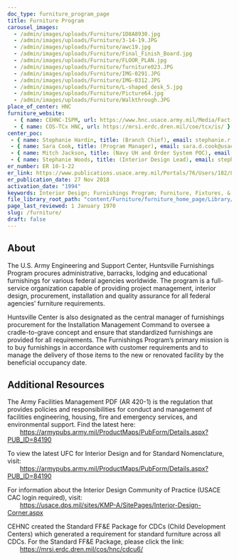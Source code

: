 ```yaml
---
doc_type: furniture_program_page
title: Furniture Program
carousel_images:
  - /admin/images/uploads/Furniture/1D8A8930.jpg
  - /admin/images/uploads/Furniture/3-14-19.JPG
  - /admin/images/uploads/Furniture/awc19.jpg
  - /admin/images/uploads/Furniture/Final_Finish_Board.jpg
  - /admin/images/uploads/Furniture/FLOOR_PLAN.jpg
  - /admin/images/uploads/Furniture/furniture023.JPG
  - /admin/images/uploads/Furniture/IMG-0291.JPG
  - /admin/images/uploads/Furniture/IMG-0312.JPG
  - /admin/images/uploads/Furniture/L-shaped_desk_5.jpg
  - /admin/images/uploads/Furniture/Picture64.jpg
  - /admin/images/uploads/Furniture/Walkthrough.JPG
place_of_center: HNC
furniture_website:
  - { name: CEHNC-ISPM, url: https://www.hnc.usace.army.mil/Media/Fact-Sheets/Fact-Sheet-Article-View/Article/1910931/facilities-division-furnishings-program/ }
  - { name: COS-TCx HNC, url: https://mrsi.erdc.dren.mil/coe/tcx/is/ }
center_poc:
 - { name: Stephanie Hardin, title: (Branch Chief), email: stephanie.r.hardin@usace.army.mil, phone_number: ☎ (256) 895-1512}
 - { name: Sara Cook, title: (Program Manager), email: sara.d.cook@usace.army.mil, phone_number: ☎ (256) 895-7210 }
 - { name: Mitch Jackson, title: (Navy UH and Order System POC), email: mitch.jackson@usace.army.mil, phone_number: ☎ (256) 895-8094 }
 - { name: Stephanie Woods, title: (Interior Design Lead), email: stephanie.d.woods@usace.army.mil, phone_number: ☎ (256) 895-1845 }
er_number: ER 10-1-22
er_link: https://www.publications.usace.army.mil/Portals/76/Users/182/86/2486/ER%2010-1-22%20.pdf?ver=2019-01-24-094906-893
er_publication_date: 27 Nov 2018
activation_date: "1994"
keywords: Interior Design; Furnishings Program; Furniture, Fixtures, & Equipment; Housing; Barracks; Admin Facilities; Army Family Housing
file_library_root_path: "content/Furniture/furniture_home_page/Library/"
page_last_reviewed: 1 January 1970
slug: /furniture/
draft: false
---
```


## About

The U.S. Army Engineering and Support Center, Huntsville Furnishings Program procures administrative, barracks, lodging and educational furnishings for various federal agencies worldwide. The program is a full-service organization capable of providing project management, interior design, procurement, installation and quality assurance for all federal agencies’ furniture requirements.<br />

Huntsville Center is also designated as the central manager of furnishings procurement for the Installation Management Command to oversee a cradle-to-grave concept and ensure that standardized furnishings are provided for all requirements. The Furnishings Program’s primary mission is to buy furnishings in accordance with customer requirements and to manage the delivery of those items to the new or renovated facility by the beneficial occupancy date.<br />

## Additional Resources

The Army Facilities Management PDF (AR 420-1) is the regulation that provides policies and responsibilities for conduct and management of facilities engineering, housing, fire and emergency services, and environmental support. Find the latest here:<br />
&ensp;&ensp;&ensp;&ensp;<a href="https://armypubs.army.mil/ProductMaps/PubForm/Details.aspx?PUB_ID=84190" target="_blank">https<span>://armypubs.army.mil/ProductMaps/PubForm/Details.aspx?PUB_ID=84190</span></a><br />

To view the latest UFC for Interior Design and for Standard Nomenclature, visit:<br />
&ensp;&ensp;&ensp;&ensp;<a href="https://www.wbdg.org/ffc/dod/unified-facilities-criteria-ufc/ufc-3-120-10" target="_blank">https<span>://armypubs.army.mil/ProductMaps/PubForm/Details.aspx?PUB_ID=84190</span></a><br />

For information about the Interior Design Community of Practice (USACE CAC login required), visit:<br />
&ensp;&ensp;&ensp;&ensp;<a href="https://usace.dps.mil/sites/KMP-A/SitePages/Interior-Design-Corner.aspx" target="_blank">https<span>://usace.dps.mil/sites/KMP-A/SitePages/Interior-Design-Corner.aspx</span></a><br />

CEHNC created the Standard FF&E Package for CDCs (Child Development Centers) which generated a requirement for standard furniture across all CDCs. For the Standard FF&E Package, please click the link:<br />
&ensp;&ensp;&ensp;&ensp;<a href="https://mrsi.erdc.dren.mil/cos/hnc/cdcu6/" target="_blank">https<span>://mrsi.erdc.dren.mil/cos/hnc/cdcu6/</span></a><br />

